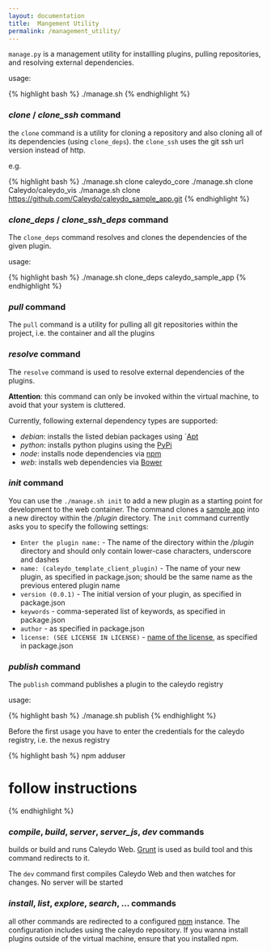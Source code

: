 ```yaml
---
layout: documentation
title:  Mangement Utility
permalink: /management_utility/
---
```


`manage.py` is a management utility for installling plugins, pulling repositories, and resolving external dependencies.

usage:


{% highlight bash  %}
./manage.sh <command> <args>
{% endhighlight %}

### *clone* / *clone_ssh* command

the `clone` command is a utility for cloning a repository and also cloning all of its dependencies (using `clone_deps`). the `clone_ssh` uses the git ssh url version instead of http.

e.g.


{% highlight bash  %}
./manage.sh clone caleydo_core
./manage.sh clone Caleydo/caleydo_vis
./manage.sh clone https://github.com/Caleydo/caleydo_sample_app.git
{% endhighlight %}

### *clone_deps* / *clone_ssh_deps* command

The `clone_deps` command resolves and clones the dependencies of the given plugin.

usage:


{% highlight bash  %}
./manage.sh clone_deps caleydo_sample_app
{% endhighlight %}

### *pull* command

The `pull` command is a utility for pulling all git repositories within the project, i.e. the container and all the plugins

### *resolve* command

The `resolve` command is used to resolve external dependencies of the plugins.

**Attention**: this command can only be invoked within the virtual machine, to avoid that your system is cluttered.


Currently, following external dependency types are supported:

 * *debian*: installs the listed debian packages using `[Apt](https://wiki.debian.org/Apt)
 * *python*: installs python plugins using the [PyPi](https://pypi.python.org/pypi)
 * *node*: installs node dependencies via [npm](http://npmjs.org/)
 * *web*: installs web dependencies via [Bower](http://bower.io)

### *init* command

You can use the `./manage.sh init` to add a new plugin as a starting point for development to the web container.
The command clones a [sample app](https://github.com/Caleydo/sample_app) into a new directoy within the */plugin* directory.
The `init` command currently asks you to specify the following settings:

* `Enter the plugin name:` - The name of the directory within the */plugin* directory and should only contain lower-case characters, underscore and dashes
* `name: (caleydo_template_client_plugin)` - The name of your new plugin, as specified in package.json; should be the same name as the previous entered plugin name
* `version (0.0.1)` - The initial version of your plugin, as specified in package.json
* `keywords` - comma-seperated list of keywords, as specified in package.json
* `author` - as specified in package.json
* `license: (SEE LICENSE IN LICENSE)` - [name of the license](http://choosealicense.com/), as specified in package.json

### *publish* command

The `publish` command publishes a plugin to the caleydo registry

usage:


{% highlight bash  %}
./manage.sh publish <plugin name>
{% endhighlight %}

Before the first usage you have to enter the credentials for the caleydo registry, i.e. the nexus registry


{% highlight bash  %}
npm adduser
# follow instructions
{% endhighlight %}

### *compile*, *build*, *server*, *server_js*, *dev* commands

builds or build and runs Caleydo Web. [Grunt](http://gruntjs.com) is used as build tool and this command redirects to it.

The `dev` command first compiles Caleydo Web and then watches for changes. No server will be started


### *install*, *list*, *explore*, *search*, ... commands

all other commands are redirected to a configured [npm](http://npmjs.org/) instance. The configuration includes using the caleydo repository.
If you wanna install plugins outside of the virtual machine, ensure that you installed npm.
